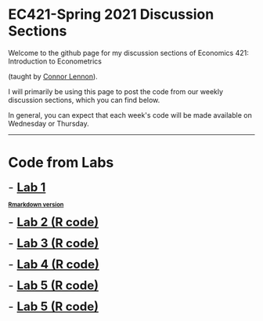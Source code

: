 # EC421-Spring 2021 Discussion Sections

Welcome to the github page for my discussion sections of Economics 421: Introduction to Econometrics 

(taught by [Connor Lennon](https://economics.uoregon.edu/profile/clennon/)).

I will primarily be using this page to post the code from our weekly discussion sections, which you can find below. 

In general, you can expect that each week's code will be made available on Wednesday or Thursday.

***
# Code from Labs

<font size="+2"> - [**Lab 1**](https://raw.githack.com/robmcdonough/EC421-S21/main/Lab_1.html)</font>

 <sub>[**Rmarkdown version**](https://raw.githack.com/robmcdonough/EC421-S21/main/Lab_1.Rmd)</sub>


<font size="+2"> - [**Lab 2 (R code)**](https://raw.githubusercontent.com/robmcdonough/EC421-S21/main/Lab_2.R)</font>

<font size="+2"> - [**Lab 3 (R code)**](https://raw.githubusercontent.com/robmcdonough/EC421-S21/main/Lab_3.R)</font>

<font size="+2"> - [**Lab 4 (R code)**](https://raw.githubusercontent.com/robmcdonough/EC421-S21/main/Lab_4.R)</font>

<font size="+2"> - [**Lab 5 (R code)**](https://raw.githubusercontent.com/robmcdonough/EC421-S21/main/Lab_5.R)</font>

<font size="+2"> - [**Lab 5 (R code)**](https://raw.githubusercontent.com/robmcdonough/EC421-S21/main/Lab_6.R)</font>
